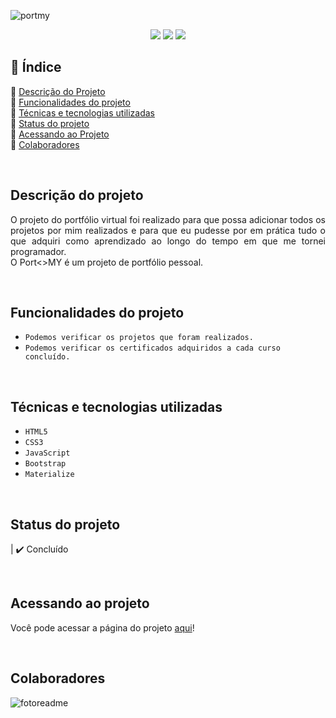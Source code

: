 ![portmy](https://user-images.githubusercontent.com/86852698/184999274-f736e6d8-16e2-40c0-99f2-8710fee4fd65.jpg)





<p align="center">
  <img src="http://img.shields.io/static/v1?label=STATUS&message=not%20finished&color=yellow&style=for-the-badge"/>
  <img src="http://img.shields.io/static/v1?label=responsive&message=sim&color=GREEN&style=for-the-badge"/>
  <img src="http://img.shields.io/static/v1?label=future%20modifications&message=yes&color=GREEN&style=for-the-badge"/>
</p>


## 📎 Índice 
🔹 [Descrição do Projeto](#descrição-do-projeto)<br>
🔹 [Funcionalidades do projeto](#funcionalidades-do-projeto)<br>
🔹 [Técnicas e tecnologias utilizadas](#técnicas-e-tecnologias-utilizadas)<br>
🔹 [Status do projeto](#status-do-projeto)<br>
🔹 [Acessando ao Projeto](#acessando-ao-projeto)<br>
🔹 [Colaboradores](#colaboradores)<br>

<br>

## Descrição do projeto 
<p align="justify">
  O projeto do portfólio virtual foi realizado para que possa adicionar todos os projetos por mim realizados e para que eu pudesse por em prática tudo o que adquiri como aprendizado ao longo do tempo em que me tornei programador.
  <br>
O Port<>MY é um projeto de portfólio pessoal.
</p>

<br>

##  Funcionalidades do projeto
- ``Podemos verificar os projetos que foram realizados.``
- ``Podemos verificar os certificados adquiridos a cada curso concluído.``

<br>

## Técnicas e tecnologias utilizadas
- ``HTML5``
- ``CSS3``
- ``JavaScript``
- ``Bootstrap``
- ``Materialize``

<br>

## Status do projeto
| ✔️ Concluído

<br>

## Acessando ao projeto
Você pode acessar a página do projeto [aqui](https://portmy.vercel.app/)!

<br>

## Colaboradores
![fotoreadme](https://user-images.githubusercontent.com/86852698/182039502-6732fd18-962f-4ed8-8a9f-e5913ee1e0e3.jpg)

<br>

